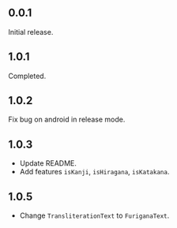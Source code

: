 ## 0.0.1

Initial release.

## 1.0.1

Completed.

## 1.0.2

Fix bug on android in release mode.

## 1.0.3

- Update README.
- Add features `isKanji`, `isHiragana`, `isKatakana`.

## 1.0.5

- Change `TransliterationText` to `FuriganaText`.
